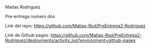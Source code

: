 Matias Rodriguez

Pre-entrega numero dos

Link del repo: https://github.com/Matias-Rod/PreEntrega2-Rodriguez

Link de Github pages: https://github.com/Matias-Rod/PreEntrega2-Rodriguez/deployments/activity_log?environment=github-pages